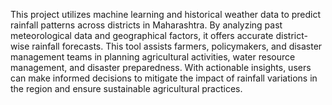 This project utilizes machine learning and historical weather data to predict rainfall patterns across districts in Maharashtra. 
By analyzing past meteorological data and geographical factors, it offers accurate district-wise rainfall forecasts. 
This tool assists farmers, policymakers, and disaster management teams in planning agricultural activities, water resource management, 
and disaster preparedness. With actionable insights, users can make informed decisions to mitigate the impact of rainfall variations in the region and ensure sustainable agricultural practices.
